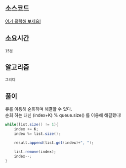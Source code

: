 ## 소스코드
[여기 클릭해 보세요!](https://github.com/BE-Archive/Algorithm-Study/blob/main/wnso-kim/Week_27/BOJ_1158_요세푸스_문제/BOJ_1158_요세푸스_문제.java)

## 소요시간
`15분`

## 알고리즘
`그리디`

## 풀이
큐를 이용해 순회하며 해결할 수 있다.   
순회 하는 대신 (index+K) % queue.size() 를 이용해 해결했다!

```java
while(list.size() != 1){
    index += K;
    index %= list.size();

    result.append(list.get(index)+", ");

    list.remove(index);
    index--;
}
```

